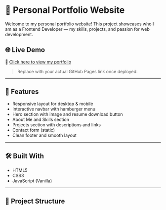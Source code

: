 # 💼 Personal Portfolio Website

Welcome to my personal portfolio website! This project showcases who I am as a Frontend Developer — my skills, projects, and passion for web development.

## 🌐 Live Demo
🔗 [Click here to view my portfolio]()

> Replace with your actual GitHub Pages link once deployed.

---

## 🚀 Features

- Responsive layout for desktop & mobile
- Interactive navbar with hamburger menu
- Hero section with image and resume download button
- About Me and Skills section
- Projects section with descriptions and links
- Contact form (static)
- Clean footer and smooth layout

---

## 🛠️ Built With

- HTML5
- CSS3
- JavaScript (Vanilla)

---

## 📁 Project Structure

